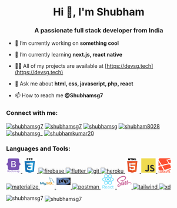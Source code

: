 <h1 align="center">Hi 👋, I'm Shubham</h1>
<h3 align="center">A passionate full stack developer from India</h3>

- 🔭 I’m currently working on **something cool**

- 🌱 I’m currently learning **next.js, react native**

- 👨‍💻 All of my projects are available at [https://devsg.tech](https://devsg.tech)

- 💬 Ask me about **html, css, javascript, php, react**

- 📫 How to reach me **@Shubhamsg7**

<h3 align="left">Connect with me:</h3>
<p align="left">
<a href="https://codepen.io/shubhamsg7" target="blank"><img align="center" src="https://cdn.jsdelivr.net/npm/simple-icons@3.0.1/icons/codepen.svg" alt="shubhamsg7" height="30" width="40" /></a>
<a href="https://linkedin.com/in/shubhamsg7" target="blank"><img align="center" src="https://cdn.jsdelivr.net/npm/simple-icons@3.0.1/icons/linkedin.svg" alt="shubhamsg7" height="30" width="40" /></a>
<a href="https://stackoverflow.com/users/shubhamsg" target="blank"><img align="center" src="https://cdn.jsdelivr.net/npm/simple-icons@3.0.1/icons/stackoverflow.svg" alt="shubhamsg" height="30" width="40" /></a>
<a href="https://fb.com/shubham8028" target="blank"><img align="center" src="https://cdn.jsdelivr.net/npm/simple-icons@3.0.1/icons/facebook.svg" alt="shubham8028" height="30" width="40" /></a>
<a href="https://instagram.com/shubhamsg_" target="blank"><img align="center" src="https://cdn.jsdelivr.net/npm/simple-icons@3.0.1/icons/instagram.svg" alt="shubhamsg_" height="30" width="40" /></a>
<a href="https://www.behance.net/shubhamkumar20" target="blank"><img align="center" src="https://cdn.jsdelivr.net/npm/simple-icons@3.0.1/icons/behance.svg" alt="shubhamkumar20" height="30" width="40" /></a>
</p>

<h3 align="left">Languages and Tools:</h3>
<p align="left"> <a href="https://getbootstrap.com" target="_blank"> <img src="https://raw.githubusercontent.com/devicons/devicon/master/icons/bootstrap/bootstrap-plain-wordmark.svg" alt="bootstrap" width="40" height="40"/> </a> <a href="https://www.w3schools.com/css/" target="_blank"> <img src="https://raw.githubusercontent.com/devicons/devicon/master/icons/css3/css3-original-wordmark.svg" alt="css3" width="40" height="40"/> </a> <a href="https://firebase.google.com/" target="_blank"> <img src="https://www.vectorlogo.zone/logos/firebase/firebase-icon.svg" alt="firebase" width="40" height="40"/> </a> <a href="https://flutter.dev" target="_blank"> <img src="https://www.vectorlogo.zone/logos/flutterio/flutterio-icon.svg" alt="flutter" width="40" height="40"/> </a> <a href="https://git-scm.com/" target="_blank"> <img src="https://www.vectorlogo.zone/logos/git-scm/git-scm-icon.svg" alt="git" width="40" height="40"/> </a> <a href="https://heroku.com" target="_blank"> <img src="https://www.vectorlogo.zone/logos/heroku/heroku-icon.svg" alt="heroku" width="40" height="40"/> </a> <a href="https://www.w3.org/html/" target="_blank"> <img src="https://raw.githubusercontent.com/devicons/devicon/master/icons/html5/html5-original-wordmark.svg" alt="html5" width="40" height="40"/> </a> <a href="https://developer.mozilla.org/en-US/docs/Web/JavaScript" target="_blank"> <img src="https://raw.githubusercontent.com/devicons/devicon/master/icons/javascript/javascript-original.svg" alt="javascript" width="40" height="40"/> </a> <a href="https://laravel.com/" target="_blank"> <img src="https://raw.githubusercontent.com/devicons/devicon/master/icons/laravel/laravel-plain-wordmark.svg" alt="laravel" width="40" height="40"/> </a> <a href="https://materializecss.com/" target="_blank"> <img src="https://raw.githubusercontent.com/prplx/svg-logos/5585531d45d294869c4eaab4d7cf2e9c167710a9/svg/materialize.svg" alt="materialize" width="40" height="40"/> </a> <a href="https://www.mysql.com/" target="_blank"> <img src="https://raw.githubusercontent.com/devicons/devicon/master/icons/mysql/mysql-original-wordmark.svg" alt="mysql" width="40" height="40"/> </a> <a href="https://www.php.net" target="_blank"> <img src="https://raw.githubusercontent.com/devicons/devicon/master/icons/php/php-original.svg" alt="php" width="40" height="40"/> </a> <a href="https://postman.com" target="_blank"> <img src="https://www.vectorlogo.zone/logos/getpostman/getpostman-icon.svg" alt="postman" width="40" height="40"/> </a> <a href="https://reactjs.org/" target="_blank"> <img src="https://raw.githubusercontent.com/devicons/devicon/master/icons/react/react-original-wordmark.svg" alt="react" width="40" height="40"/> </a> <a href="https://sass-lang.com" target="_blank"> <img src="https://raw.githubusercontent.com/devicons/devicon/master/icons/sass/sass-original.svg" alt="sass" width="40" height="40"/> </a> <a href="https://tailwindcss.com/" target="_blank"> <img src="https://www.vectorlogo.zone/logos/tailwindcss/tailwindcss-icon.svg" alt="tailwind" width="40" height="40"/> </a> <a href="https://www.adobe.com/products/xd.html" target="_blank"> <img src="https://cdn.worldvectorlogo.com/logos/adobe-xd.svg" alt="xd" width="40" height="40"/> </a> </p>

<p><img align="left" src="https://github-readme-stats.vercel.app/api/top-langs?username=shubhamsg7&show_icons=true&locale=en&layout=compact" alt="shubhamsg7" /></p>

<p>&nbsp;<img align="center" src="https://github-readme-stats.vercel.app/api?username=shubhamsg7&show_icons=true&locale=en" alt="shubhamsg7" /></p>
